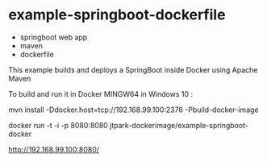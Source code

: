 # example-springboot-dockerfile
- springboot web app
- maven
- dockerfile

This example builds and deploys a SpringBoot inside Docker using Apache Maven


To build and run it in Docker MINGW64 in Windows 10 :

mvn install -Ddocker.host=tcp://192.168.99.100:2376 -Pbuild-docker-image

docker run -t -i -p 8080:8080 jtpark-dockerimage/example-springboot-docker


http://192.168.99.100:8080/
 
